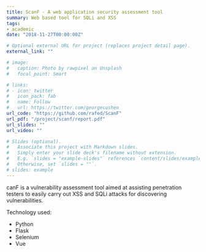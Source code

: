 ```yaml
---
title: ScanF - A web application security assessment tool
summary: Web based tool for SQLi and XSS
tags:
- academic
date: "2018-11-27T00:00:00Z"

# Optional external URL for project (replaces project detail page).
external_link: ""

# image:
#   caption: Photo by rawpixel on Unsplash
#   focal_point: Smart

# links:
# - icon: twitter
#   icon_pack: fab
#   name: Follow
#   url: https://twitter.com/georgecushen
url_code: "https://github.com/rafed/ScanF"
url_pdf: "/project/scanf/report.pdf"
url_slides: ""
url_video: ""

# Slides (optional).
#   Associate this project with Markdown slides.
#   Simply enter your slide deck's filename without extension.
#   E.g. `slides = "example-slides"` references `content/slides/example-slides.md`.
#   Otherwise, set `slides = ""`.
# slides: example
---
```


 canF is a vulnerability assessment tool aimed at assisting
penetration testers to easily carry out XSS and SQLi attacks for discovering vulnerabilities.

Technology used:
- Python
- Flask
- Selenium
- Vue